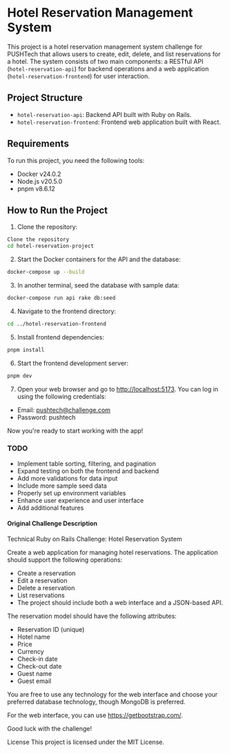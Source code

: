 # Hotel Reservation Management System

This project is a hotel reservation management system challenge for PUSHTech that allows users to create, edit, delete, and list reservations for a hotel. The system consists of two main components: a RESTful API (`hotel-reservation-api`) for backend operations and a web application (`hotel-reservation-frontend`) for user interaction.

## Project Structure

- `hotel-reservation-api`: Backend API built with Ruby on Rails.
- `hotel-reservation-frontend`: Frontend web application built with React.

## Requirements

To run this project, you need the following tools:

- Docker v24.0.2
- Node.js v20.5.0
- pnpm v8.6.12

## How to Run the Project

1. Clone the repository:

```bash
Clone the repository
cd hotel-reservation-project
```

2. Start the Docker containers for the API and the database:

```bash
docker-compose up --build
```

3. In another terminal, seed the database with sample data:

```bash
docker-compose run api rake db:seed
```

4. Navigate to the frontend directory:

```bash
cd ../hotel-reservation-frontend
```

5. Install frontend dependencies:

```bash
pnpm install
```

6. Start the frontend development server:

```bash
pnpm dev
```

7. Open your web browser and go to <http://localhost:5173>. You can log in using the following credentials:

- Email: <pushtech@challenge.com>
- Password: pushtech

Now you're ready to start working with the app!

### TODO

- Implement table sorting, filtering, and pagination
- Expand testing on both the frontend and backend
- Add more validations for data input
- Include more sample seed data
- Properly set up environment variables
- Enhance user experience and user interface
- Add additional features

#### Original Challenge Description

Technical Ruby on Rails Challenge: Hotel Reservation System

Create a web application for managing hotel reservations. The application should support the following operations:

- Create a reservation
- Edit a reservation
- Delete a reservation
- List reservations
- The project should include both a web interface and a JSON-based API.

The reservation model should have the following attributes:

- Reservation ID (unique)
- Hotel name
- Price
- Currency
- Check-in date
- Check-out date
- Guest name
- Guest email

You are free to use any technology for the web interface and choose your preferred database technology, though MongoDB is preferred.

For the web interface, you can use https://getbootstrap.com/.

Good luck with the challenge!

License
This project is licensed under the MIT License.
